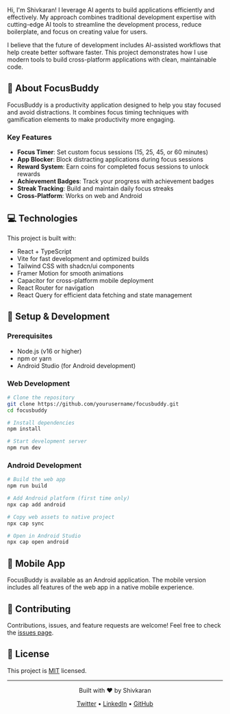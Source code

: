 
Hi, I'm Shivkaran! I leverage AI agents to build applications efficiently and effectively. My approach combines traditional development expertise with cutting-edge AI tools to streamline the development process, reduce boilerplate, and focus on creating value for users.

I believe that the future of development includes AI-assisted workflows that help create better software faster. This project demonstrates how I use modern tools to build cross-platform applications with clean, maintainable code.

## 🚀 About FocusBuddy

FocusBuddy is a productivity application designed to help you stay focused and avoid distractions. It combines focus timing techniques with gamification elements to make productivity more engaging.

### Key Features

- **Focus Timer**: Set custom focus sessions (15, 25, 45, or 60 minutes)
- **App Blocker**: Block distracting applications during focus sessions
- **Reward System**: Earn coins for completed focus sessions to unlock rewards
- **Achievement Badges**: Track your progress with achievement badges
- **Streak Tracking**: Build and maintain daily focus streaks
- **Cross-Platform**: Works on web and Android

## 💻 Technologies

This project is built with:

- React + TypeScript
- Vite for fast development and optimized builds
- Tailwind CSS with shadcn/ui components
- Framer Motion for smooth animations
- Capacitor for cross-platform mobile deployment
- React Router for navigation
- React Query for efficient data fetching and state management

## 🔧 Setup & Development

### Prerequisites

- Node.js (v16 or higher)
- npm or yarn
- Android Studio (for Android development)

### Web Development

```bash
# Clone the repository
git clone https://github.com/yourusername/focusbuddy.git
cd focusbuddy

# Install dependencies
npm install

# Start development server
npm run dev
```

### Android Development

```bash
# Build the web app
npm run build

# Add Android platform (first time only)
npx cap add android

# Copy web assets to native project
npx cap sync

# Open in Android Studio
npx cap open android
```

## 📱 Mobile App

FocusBuddy is available as an Android application. The mobile version includes all features of the web app in a native mobile experience.

## 🤝 Contributing

Contributions, issues, and feature requests are welcome! Feel free to check the [issues page](https://github.com/yourusername/focusbuddy/issues).

## 📝 License

This project is [MIT](LICENSE) licensed.

---

<div align="center">
  <p>Built with ❤️ by Shivkaran</p>
  <p>
    <a href="https://twitter.com/yourtwitterhandle">Twitter</a> •
    <a href="https://linkedin.com/in/yourlinkedinhandle">LinkedIn</a> •
    <a href="https://github.com/yourgithubhandle">GitHub</a>
  </p>
</div>
